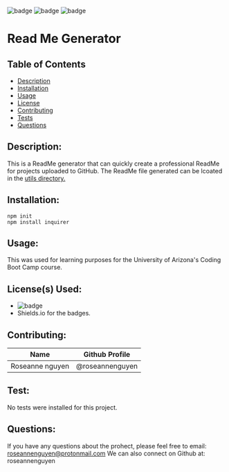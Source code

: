 
  ![badge](https://img.shields.io/badge/license-MIT-informational)   ![badge](https://img.shields.io/github/languages/top/roseannenguyen/09-ReadMe-Generator) ![badge]( https://img.shields.io/github/last-commit/roseannenguyen/09-ReadMe-Generator)

# Read Me Generator

  ## Table of Contents
  - [Description](#description)
  - [Installation](#installation)
  - [Usage](#usage)
  - [License](#license)
  - [Contributing](#contributing)
  - [Tests](#tests)
  - [Questions](#questions)

  ## Description:
This is a ReadMe generator that can quickly create a professional ReadMe for projects uploaded to GitHub. The ReadMe file generated can be lcoated in the [utils directory.](https://github.com/roseannenguyen/09-ReadMe-Generator/tree/main/utils)
 
  ## Installation:
```text
npm init 
npm install inquirer
```

  ## Usage:
 This was used for learning purposes for the University of Arizona's Coding Boot Camp course. 

  ## License(s) Used:
  - ![badge](https://img.shields.io/badge/license-MIT-informational) 
  - Shields.io for the badges.   

  ## Contributing:
| Name | Github Profile|
| ------------- | ------------- |
| Roseanne nguyen  | @roseannenguyen  |



  ## Test:
No tests were installed for this project.
  
  ## Questions:
 If you have any questions about the prohect, please feel free to email: roseannenguyen@protonmail.com
  We can also connect on Github at: roseannenguyen